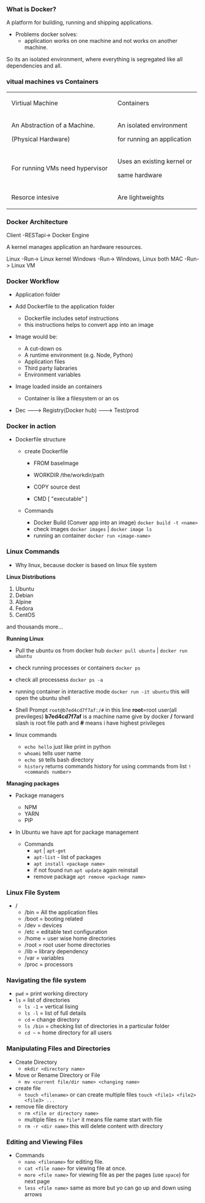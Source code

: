 <!-- Dcoker Theories -->

### What is Docker?

A platform for building, running and shipping applications.

- Problems docker solves:
  - application works on one machine and not works on another machine.

So its an isolated environment, where everything is segregated like all dependencies and all.

### vitual machines vs Containers

<table><tr><td class="border_l border_r border_t border_b selected"><div class="wrap"><div class="" contenteditable="false" style="margin: 10px 5px;"><p><span>Virtiual Machine</span></p></div></div></td><td class="border_l border_r border_t border_b selected"><div class="wrap"><div class="" contenteditable="false" style="margin: 10px 5px;"><p><span>Containers</span></p></div></div></td></tr><tr><td class="border_l border_r border_t border_b selected"><div class="wrap"><div class="" contenteditable="false" style="margin: 10px 5px;"><p><span>An Abstraction of a Machine.</span></p><p><span>(Physical Hardware)</span></p></div></div></td><td class="border_l border_r border_t border_b selected"><div class="wrap"><div class="" contenteditable="false" style="margin: 10px 5px;"><p><span>An isolated environment</span></p><p><span>for running an application</span></p></div></div></td></tr><tr><td class="border_l border_r border_t border_b selected"><div class="wrap"><div class="" contenteditable="false" style="margin: 10px 5px;" spellcheck="false"><p><span>For running VMs need hypervisor</span></p></div></div></td><td class="border_l border_r border_t border_b selected"><div class="wrap"><div class="" contenteditable="false" style="margin: 10px 5px;"><p><span>Uses an existing kernel or</span></p><p><span>same hardware</span></p></div></div></td></tr><tr><td class="border_l border_r border_t border_b selected"><div class="wrap"><div class="" contenteditable="false" style="margin: 10px 5px;"><p><span>Resorce intesive</span></p></div></div></td><td class="border_l border_r border_t border_b selected"><div class="wrap"><div class="" contenteditable="false" style="margin: 10px 5px;"><p><span>Are lightweights</span></p></div></div></td></tr></table>

### Docker Architecture

Client -RESTapi-> Docker Engine

A kernel manages application an hardware resources.

Linux -Run-> Linux kernel
Windows -Run-> Windows, Linux both
MAC -Run-> Linux VM

### Docker Workflow

- Application folder
- Add Dockerfile to the application folder

  - Dockerfile includes setof instructions
  - this instructions helps to convert app into an image

- Image would be:

  - A cut-down os
  - A runtime environment (e.g. Node, Python)
  - Application files
  - Third party liabraries
  - Environment variables

- Image loaded inside an containers

  - Container is like a filesystem or an os

- Dec ---> Registry(Docker hub) ---> Test/prod

### Docker in action

- Dockerfile structure

  - create Dockerfile

    - FROM baseImage

    - WORKDIR /the/workdir/path

    - COPY source dest

    - CMD [ "executable" ]

  - Commands
    - Docker Build (Conver app into an image)
      `docker build -t <name>`
    - check images
      `docker images` | `docker image ls`
    - running an container
      `docker run <image-name>`

### Linux Commands

- Why linux, because docker is based on linux file system

**Linux Distributions**

1. Ubuntu
2. Debian
3. Alpine
4. Fedora
5. CentOS

and thousands more...

**Running Linux**

- Pull the ubuntu os from docker hub `docker pull ubuntu` | `docker run ubuntu`

- check running processes or containers `docker ps`
- check all processess `docker ps -a`
- running container in interactive mode `docker run -it ubuntu` this will open the ubuntu shell

- Shell Prompt `root@b7ed4cd7f7af:/#` in this line **root**=root user(all previleges) **b7ed4cd7f7af** is a machine name give by docker **/** forward slash is root file path and **#** means i have highest privileges

- linux commands
  - `echo hello` just like print in python
  - `whoami` tells user name
  - `echo $0` tells bash directory
  - `history` returns commands history for using commands from list `!<commands number>`

**Managing packages**

- Package managers

  - NPM
  - YARN
  - PIP

- In Ubuntu we have apt for package management
  - Commands
    - `apt` | `apt-get`
    - `apt-list` - list of packages
    - `apt install <package name>`
    - if not found run `apt update` again reinstall
    - remove package `apt remove <package name>`

### Linux File System

- /
  - /bin = All the application files
  - /boot = booting related
  - /dev = devices
  - /etc = editable text configuration
  - /home = user wise home directories
  - /root = root user home directories
  - /lib = library dependency
  - /var = variables
  - /proc = processors

### Navigating the file system

- `pwd` = print working directory
- `ls` = list of directories
  - `ls -1` = vertical lising
  - `ls -l` = list of full details
  - `cd` = change directory
  - `ls /bin` = checking list of directories in a particular folder
  - `cd ~` = home directory for all users

### Manipulating Files and Directories

- Create Directory
  - `mkdir <directory name>`
- Move or Rename Directory or File
  - `mv <current file/dir name> <changing name>`
- create file
  - `touch <filename>` or can create multiple files `touch <file1> <file2> <file3> ...`
- remove file directory
  - `rm <file or directory name>`
  - multiple files `rm file*` it means file name start with file
  - `rm -r <dir name>` this will delete content with directory

### Editing and Viewing Files

- Commands
  - `nano <filename>` for editing file.
  - `cat <file name>` for viewing file at once.
  - `more <file name>` for viewing file as per the pages (use `space`) for next page
  - `less <file name>` same as more but yo can go up and down using arrows
